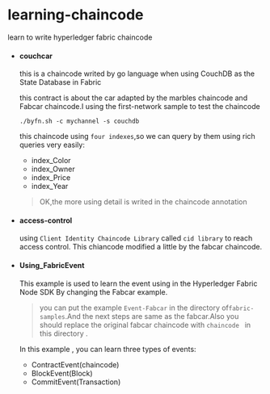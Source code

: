 # learning-chaincode
learn to write hyperledger fabric chaincode

- #### couchcar

  this is a chaincode writed by go language when using CouchDB  as the State Database in Fabric

  this contract is about  the car adapted by the marbles chaincode and Fabcar chaincode.I using the first-network sample to test the chaincode

  `./byfn.sh -c mychannel -s couchdb` 

  this chaincode using `four indexes`,so we can query by them using rich queries very easily:

  - index_Color
  - index_Owner
  - index_Price
  - index_Year

  > OK,the more using detail is writed in the chaincode annotation

- #### access-control

  using `Client Identity Chaincode Library` called `cid library` to reach access control. This chiancode modified a little by the fabcar chaincode.
  
- #### Using_FabricEvent

  This example is used to learn the event using in the Hyperledger Fabric Node SDK By changing the Fabcar example.

  > you can put the example `Event-Fabcar` in the directory of`fabric-samples`.And the next steps are same as the fabcar.Also you should replace the original fabcar chaincode with `chaincode ` in this directory .

  In this example , you can learn three types of events:

  - ContractEvent(chaincode)
  - BlockEvent(Block)
  - CommitEvent(Transaction)